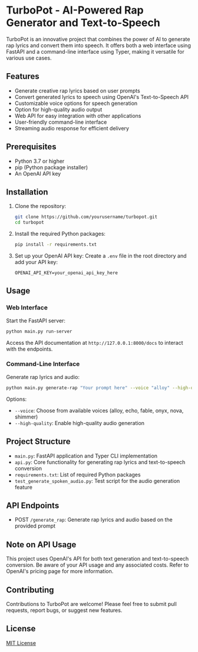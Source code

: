 # TurboPot - AI-Powered Rap Generator and Text-to-Speech

TurboPot is an innovative project that combines the power of AI to generate rap lyrics and convert them into speech. It offers both a web interface using FastAPI and a command-line interface using Typer, making it versatile for various use cases.

## Features

- Generate creative rap lyrics based on user prompts
- Convert generated lyrics to speech using OpenAI's Text-to-Speech API
- Customizable voice options for speech generation
- Option for high-quality audio output
- Web API for easy integration with other applications
- User-friendly command-line interface
- Streaming audio response for efficient delivery

## Prerequisites

- Python 3.7 or higher
- pip (Python package installer)
- An OpenAI API key

## Installation

1. Clone the repository:
   ```sh
   git clone https://github.com/yourusername/turbopot.git
   cd turbopot
   ```

2. Install the required Python packages:
   ```sh
   pip install -r requirements.txt
   ```

3. Set up your OpenAI API key:
   Create a `.env` file in the root directory and add your API key:
   ```
   OPENAI_API_KEY=your_openai_api_key_here
   ```

## Usage

### Web Interface

Start the FastAPI server:
```sh
python main.py run-server
```

Access the API documentation at `http://127.0.0.1:8000/docs` to interact with the endpoints.

### Command-Line Interface

Generate rap lyrics and audio:
```sh
python main.py generate-rap "Your prompt here" --voice "alloy" --high-quality
```

Options:
- `--voice`: Choose from available voices (alloy, echo, fable, onyx, nova, shimmer)
- `--high-quality`: Enable high-quality audio generation

## Project Structure

- `main.py`: FastAPI application and Typer CLI implementation
- `api.py`: Core functionality for generating rap lyrics and text-to-speech conversion
- `requirements.txt`: List of required Python packages
- `test_generate_spoken_audio.py`: Test script for the audio generation feature

## API Endpoints

- POST `/generate_rap`: Generate rap lyrics and audio based on the provided prompt

## Note on API Usage

This project uses OpenAI's API for both text generation and text-to-speech conversion. Be aware of your API usage and any associated costs. Refer to OpenAI's pricing page for more information.

## Contributing

Contributions to TurboPot are welcome! Please feel free to submit pull requests, report bugs, or suggest new features.

## License

[MIT License](LICENSE)
